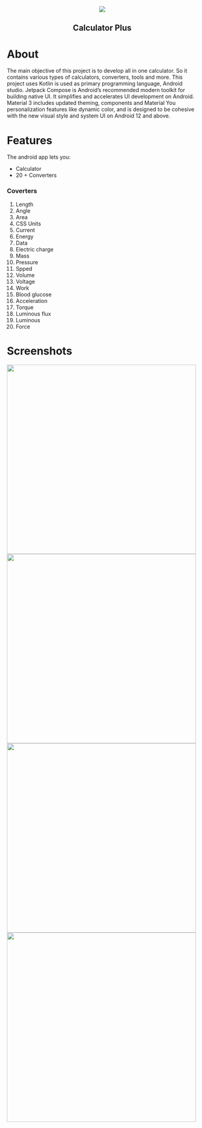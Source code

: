 <p align="center">
<img src="app/src/main/res/mipmap-xxhdpi/ic_launcher.png" align="center"/>
<div align="center"> 

## Calculator Plus
</div>
</p>

# About

The main objective of this project is to develop all in one calculator. 
So it contains various types of calculators, converters, tools and more. 
This project uses Kotlin is used as primary programming language, Android studio.
Jetpack Compose is Android’s recommended modern toolkit for building native UI. 
It simplifies and accelerates UI development on Android. 
Material 3 includes updated theming, components and Material You personalization features like dynamic color, and is designed to be cohesive with the new visual style and system UI on Android 12 and above.

# Features

The android app lets you:

- Calculator
- 20 + Converters

### Coverters

1. Length
2. Angle
3. Area
4. CSS Units
5. Current
6. Energy
7. Data
8. Electric charge
9. Mass
10. Pressure
11. Spped
12. Volume
13. Voltage
14. Work
15. Blood glucose
16. Acceleration
17. Torque
18. Luminous flux
19. Luminous
20. Force

# Screenshots
<img src="screenshots/normal_dark.jpg" width="500"/>
<img src="screenshots/drawer_dark.jpeg" width="500"/>
<img src="screenshots/energy_dark.jpeg" width="500"/>
<img src="screenshots/energy_2_dark.jpeg" width="500"/>